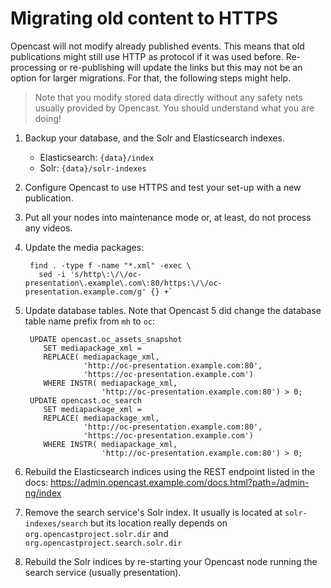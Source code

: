 Migrating old content to HTTPS
==============================

Opencast will not modify already published events. This means that old publications might still use HTTP as protocol if
it was used before.  Re-processing or re-publishing will update the links but this may not be an option for larger
migrations. For that, the following steps might help.

> Note that you modify stored data directly without any safety nets usually provided by Opencast. You should understand
> what you are doing!

1. Backup your database, and the Solr and Elasticsearch indexes.
    - Elasticsearch: `{data}/index`
    - Solr: `{data}/solr-indexes`
2. Configure Opencast to use HTTPS and test your set-up with a new publication.
3. Put all your nodes into maintenance mode or, at least, do not process any videos.
4. Update the media packages:

        find . -type f -name "*.xml" -exec \
          sed -i 's/http\:\/\/oc-presentation\.example\.com\:80/https:\/\/oc-presentation.example.com/g' {} +`

5. Update database tables. Note that Opencast 5 did change the database table name prefix from `mh` to `oc`:

        UPDATE opencast.oc_assets_snapshot
           SET mediapackage_xml =
           REPLACE( mediapackage_xml,
                    'http://oc-presentation.example.com:80',
                    'https://oc-presentation.example.com')
           WHERE INSTR( mediapackage_xml,
                        'http://oc-presentation.example.com:80') > 0;
        UPDATE opencast.oc_search
           SET mediapackage_xml =
           REPLACE( mediapackage_xml,
                    'http://oc-presentation.example.com:80',
                    'https://oc-presentation.example.com')
           WHERE INSTR( mediapackage_xml,
                        'http://oc-presentation.example.com:80') > 0;

6. Rebuild the Elasticsearch indices using the REST endpoint listed in the docs:
   https://admin.opencast.example.com/docs.html?path=/admin-ng/index
7. Remove the search service's Solr index. It usually is located at `solr-indexes/search` but its location really
   depends on `org.opencastproject.solr.dir` and `org.opencastproject.search.solr.dir`
8. Rebuild the Solr indices by re-starting your Opencast node running the search service (usually presentation).
